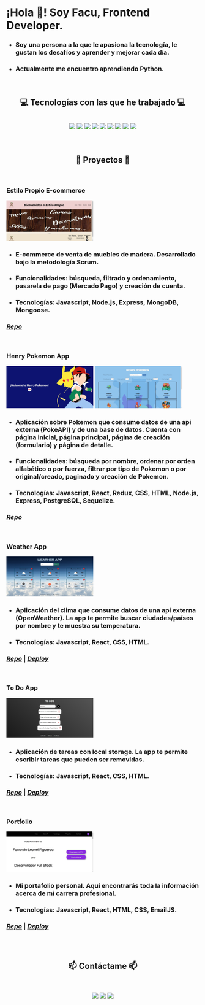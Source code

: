 # ¡Hola 👋! Soy Facu, Frontend Developer.

* ### Soy una persona a la que le apasiona la tecnología, le gustan los desafíos y aprender y mejorar cada día.
* ### Actualmente me encuentro aprendiendo Python.

<br>

<h2 align="center">💻 Tecnologías con las que he trabajado 💻</h2>

<br>

<div align="center">
  <img src="https://img.shields.io/badge/JavaScript-F7DF1E?style=for-the-badge&logo=javascript&logoColor=black" />
  <img src="https://img.shields.io/badge/React-20232A?style=for-the-badge&logo=react&logoColor=61DAFB" />
  <img src="https://img.shields.io/badge/Node.js-43853D?style=for-the-badge&logo=node.js&logoColor=white" />
  <img src="https://img.shields.io/badge/CSS3-1572B6?style=for-the-badge&logo=css3&logoColor=white" />
  <img src="https://img.shields.io/badge/HTML5-E34F26?style=for-the-badge&logo=html5&logoColor=white" />
  <img src="https://img.shields.io/badge/Express.js-FFF?style=for-the-badge&logo=express&logoColor=000" />
  <img src="https://img.shields.io/badge/Redux-764ABC?style=for-the-badge&logo=redux&logoColor=white" />
  <img src="https://img.shields.io/badge/PostgreSQL-316192?style=for-the-badge&logo=postgresql&logoColor=white" />
  <img src="https://img.shields.io/badge/MongoDB-4EA94B?style=for-the-badge&logo=mongodb&logoColor=white" />
</div>

<br>
<br>

<h2 align="center">📌 Proyectos 📌</h2>

<br>

### **Estilo Propio E-commerce**

<a><img height="50%" width="45%" src="https://github.com/FacundoFigueroa23/facundofigueroa23/blob/main/images/EstiloPropio/Home.jpg?raw=true" alt="Home" ></a>

* ### E-commerce de venta de muebles de madera. Desarrollado bajo la metodología Scrum.
* ### Funcionalidades: búsqueda, filtrado y ordenamiento, pasarela de pago (Mercado Pago) y creación de cuenta.
* ### Tecnologías: Javascript, Node.js, Express, MongoDB, Mongoose.

### [*Repo*](https://github.com/BusquetsLA/Proyecto-Grupal-Henry/tree/dev)

<br>

### **Henry Pokemon App**

<p>
  <a><img height="50%" width="45%" src="https://github.com/FacundoFigueroa23/facundofigueroa23/blob/main/images/HenryPokemon/LandingPokemon.png?raw=true" alt="Landing" ></a>
  <a><img height="50%" width="45%" src="https://github.com/FacundoFigueroa23/facundofigueroa23/blob/main/images/HenryPokemon/HomePokemon.png?raw=true" alt="Home" ></a>
</p>

* ### Aplicación sobre Pokemon que consume datos de una api externa (PokeAPI) y de una base de datos. Cuenta con página inicial, página principal, página de creación (formulario) y página de detalle.
* ### Funcionalidades: búsqueda por nombre, ordenar por orden alfabético o por fuerza, filtrar por tipo de Pokemon o por original/creado, paginado y creación de Pokemon.
* ### Tecnologías: Javascript, React, Redux, CSS, HTML, Node.js, Express, PostgreSQL, Sequelize.

### [*Repo*](https://github.com/FacundoFigueroa23/Henry-Pokemon-App)

<br>

### **Weather App**

<a><img height="50%" width="45%" src="https://github.com/FacundoFigueroa23/facundofigueroa23/blob/main/images/WeatherApp/Weather-app.jpg?raw=true" alt="Home-WeatherApp" ></a>

* ### Aplicación del clima que consume datos de una api externa (OpenWeather). La app te permite buscar ciudades/países por nombre y te muestra su temperatura.
* ### Tecnologías: Javascript, React, CSS, HTML.

### [*Repo*](https://github.com/FacundoFigueroa23/Weather-App) | [*Deploy*](https://weather-app-98.vercel.app)

<br>

### **To Do App**

<a><img height="50%" width="45%" src="https://github.com/FacundoFigueroa23/facundofigueroa23/blob/main/images/ToDoApp/To-do-app-2.jpg?raw=true" alt="ToDoApp_2" ></a>

* ### Aplicación de tareas con local storage. La app te permite escribir tareas que pueden ser removidas.
* ### Tecnologías: Javascript, React, CSS, HTML.

### [*Repo*](https://github.com/FacundoFigueroa23/To-Do-App) | [*Deploy*](https://to-do-app-98.vercel.app/)

<br>

### **Portfolio**

<a><img height="50%" width="45%" src="https://github.com/FacundoFigueroa23/facundofigueroa23/blob/main/images/Portfolio/Home.jpg?raw=true" alt="Home" ></a>

* ### Mi portafolio personal. Aquí encontrarás toda la información acerca de mi carrera profesional.
* ### Tecnologías: Javascript, React, HTML, CSS, EmailJS.

### [*Repo*](https://github.com/FacundoFigueroa23/Portfolio) | [*Deploy*](https://facundofigueroa.vercel.app)

<br>
<br>

<h2 align="center">📫 Contáctame 📫</h2>

<br>

<div align="center">

  [<img src="https://img.shields.io/badge/facu.figueroa.dev@gmail.com-FFF?style=for-the-badge&logo=gmail&logoColor=EA4335" />](mailto:facu.figueroa.dev@gmail.com)
  [<img src="https://img.shields.io/badge/facu--figueroa-0A66C2?style=for-the-badge&logo=linkedin&logoColor=white" />](https://www.linkedin.com/in/facu-figueroa)
  <img src="https://img.shields.io/badge/(+54) 3515113032-25D366?style=for-the-badge&logo=whatsapp&logoColor=white" />
</div>
